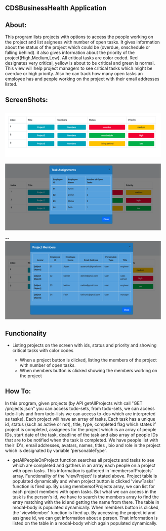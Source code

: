 ## CDSBusinessHealth Application ##

## About: ##
This program lists projects with options to access the people working on the project and list asignees with number of open tasks. It gives information about the status of the project which could be (overdue, onschedule or falling behind). it also gives information about the priority of the project(High,Medium,Low). All critical tasks are color coded. Red designates very critical, yellow is about to be critical and green is normal. This view will help project managers to see critical tasks which might be overdue or high priority. Also he can track how many open tasks an employee has and people working on the project with their email addresses listed.

## ScreenShots: ##

  ![ProjectView](./assets/layouts/ProjectView.png)
--

  ![TaskView](./assets/layouts/TaskView.png)

--
 ![MemberView](./assets/layouts/MemberView.png)

## Functionality ##

* Listing projects on the screen with ids, status and priority and showing critical tasks with color codes.

    * When a project button is clicked, listing the members of the project with number of  open tasks.
    * When members button is clicked showing the members working on the project  

## How To: ##

In this program, given projects (by API getAllProjects  with call "GET /projects.json" you can access todo-sets, from todo-sets, we can access todo-lists and from todo-lists we can access to-dos which are interpreted as tasks). Each project will have an array of tasks. Each task has a unique id, status (such as active or not), title, type, completed flag which states if project is completed, assignees for the project which is an array of people IDs, start date of the task, deadline of the task and also array of people IDs that are to be  notified when the task is completed. We have people list with their ID's, email addresses, avatars, names, titles , bio and role in the project which is designated by variable 'personableType'.

* getAllPeopleOnProject function searches all projects and tasks to see which are completed and gathers in an array each people on a project with open tasks. This information is gathered in 'membersofProjects' array. Functionality of the 'viewProject' is stated above. Project table is populated dynamically and when project button is clicked 'viewTasks' function is fired up. By using membersofProjects array, we can list for each project members with open tasks. But what we can access in the task is the person's id, we have to search the members array to find the entry matching with the id and getting the name from there. The table in modal-body is populated dynamically. When members button is clicked, the 'viewMember' function is fired up. By accessing the project id and assignee id, we can get information about a person. That information is listed on the table in a modal-body which again populated dynamically.